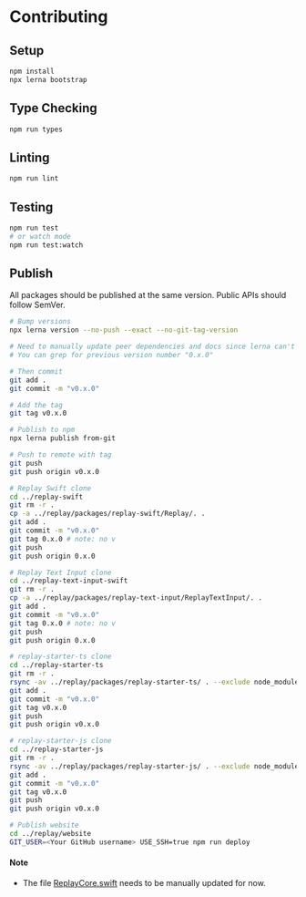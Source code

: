 # Contributing

## Setup

```bash
npm install
npx lerna bootstrap
```

## Type Checking

```bash
npm run types
```

## Linting

```bash
npm run lint
```

## Testing

```bash
npm run test
# or watch mode
npm run test:watch
```

## Publish

All packages should be published at the same version. Public APIs should follow
SemVer.

```bash
# Bump versions
npx lerna version --no-push --exact --no-git-tag-version

# Need to manually update peer dependencies and docs since lerna can't do that
# You can grep for previous version number "0.x.0"

# Then commit
git add .
git commit -m "v0.x.0"

# Add the tag
git tag v0.x.0

# Publish to npm
npx lerna publish from-git

# Push to remote with tag
git push
git push origin v0.x.0

# Replay Swift clone
cd ../replay-swift
git rm -r .
cp -a ../replay/packages/replay-swift/Replay/. .
git add .
git commit -m "v0.x.0"
git tag 0.x.0 # note: no v
git push
git push origin 0.x.0

# Replay Text Input clone
cd ../replay-text-input-swift
git rm -r .
cp -a ../replay/packages/replay-text-input/ReplayTextInput/. .
git add .
git commit -m "v0.x.0"
git tag 0.x.0 # note: no v
git push
git push origin 0.x.0

# replay-starter-ts clone
cd ../replay-starter-ts
git rm -r .
rsync -av ../replay/packages/replay-starter-ts/ . --exclude node_modules
git add .
git commit -m "v0.x.0"
git tag v0.x.0
git push
git push origin v0.x.0

# replay-starter-js clone
cd ../replay-starter-js
git rm -r .
rsync -av ../replay/packages/replay-starter-js/ . --exclude node_modules
git add .
git commit -m "v0.x.0"
git tag v0.x.0
git push
git push origin v0.x.0

# Publish website
cd ../replay/website
GIT_USER=<Your GitHub username> USE_SSH=true npm run deploy
```

#### Note

- The file [ReplayCore.swift](./packages/replay-swift/Replay/Sources/Replay/ReplayCore.swift) needs to be manually updated for now.
